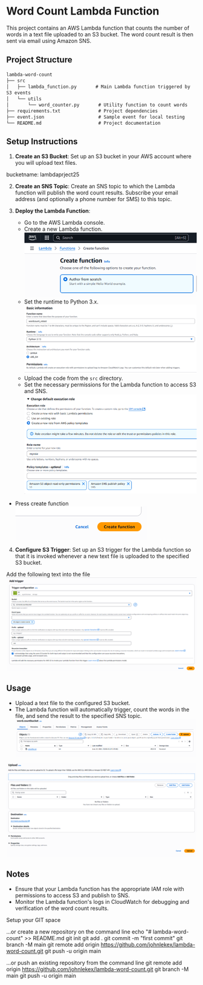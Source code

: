 # Word Count Lambda Function

This project contains an AWS Lambda function that counts the number of words in a text file uploaded to an S3 bucket. The word count result is then sent via email using Amazon SNS.

## Project Structure

```
lambda-word-count
├── src
│   ├── lambda_function.py       # Main Lambda function triggered by S3 events
│   └── utils
│       └── word_counter.py       # Utility function to count words
├── requirements.txt              # Project dependencies
├── event.json                    # Sample event for local testing
└── README.md                     # Project documentation
```

## Setup Instructions

1. **Create an S3 Bucket**: Set up an S3 bucket in your AWS account where you will upload text files.

bucketname: lambdaprject25

2. **Create an SNS Topic**: Create an SNS topic to which the Lambda function will publish the word count results. Subscribe your email address (and optionally a phone number for SMS) to this topic.

3. **Deploy the Lambda Function**:
   - Go to the AWS Lambda console.
   - Create a new Lambda function.
   ![alt text](image.png)
   - Set the runtime to Python 3.x.
   ![alt text](image-1.png)
   - Upload the code from the `src` directory.
   - Set the necessary permissions for the Lambda function to access S3 and SNS.
   ![alt text](image-2.png)


- Press create function
![alt text](image-3.png)

4. **Configure S3 Trigger**: Set up an S3 trigger for the Lambda function so that it is invoked whenever a new text file is uploaded to the specified S3 bucket.
 
 Add the following text into the file 
 ![alt text](image-4.png)
      

## Usage

- Upload a text file to the configured S3 bucket.
- The Lambda function will automatically trigger, count the words in the file, and send the result to the specified SNS topic.
![alt text](image-5.png)

![alt text](image-6.png)


## Notes

- Ensure that your Lambda function has the appropriate IAM role with permissions to access S3 and publish to SNS.
- Monitor the Lambda function's logs in CloudWatch for debugging and verification of the word count results.




Setup your GIT space

…or create a new repository on the command line
echo "# lambda-word-count" >> README.md
git init
git add .
git commit -m "first commit"
git branch -M main
git remote add origin https://github.com/johnlekex/lambda-word-count.git
git push -u origin main

…or push an existing repository from the command line
git remote add origin https://github.com/johnlekex/lambda-word-count.git
git branch -M main
git push -u origin main